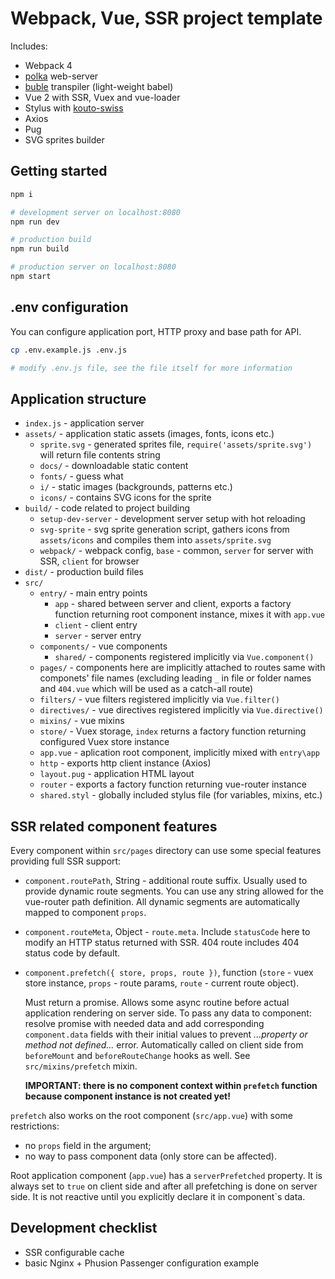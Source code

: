 # Webpack, Vue, SSR project template

Includes:

* Webpack 4
* [polka](https://github.com/lukeed/polka) web-server
* [buble](https://github.com/Rich-Harris/buble) transpiler (light-weight babel)
* Vue 2 with SSR, Vuex and vue-loader
* Stylus with [kouto-swiss](http://kouto-swiss.io/)
* Axios
* Pug
* SVG sprites builder

## Getting started

```bash
npm i

# development server on localhost:8080
npm run dev

# production build
npm run build

# production server on localhost:8080
npm start
```

## .env configuration

You can configure application port, HTTP proxy and base path for API.

```bash
cp .env.example.js .env.js

# modify .env.js file, see the file itself for more information
```

## Application structure

* `index.js` - application server
* `assets/` - application static assets (images, fonts, icons etc.)
	* `sprite.svg` - generated sprites file, `require('assets/sprite.svg')` will return file contents string
	* `docs/` - downloadable static content
	* `fonts/` - guess what
	* `i/` - static images (backgrounds, patterns etc.)
	* `icons/` - contains SVG icons for the sprite
* `build/` - code related to project building
	* `setup-dev-server` - development server setup with hot reloading
	* `svg-sprite` - svg sprite generation script, gathers icons from `assets/icons` and compiles them into `assets/sprite.svg`
	* `webpack/` - webpack config, `base` - common, `server` for server with SSR, `client` for browser
* `dist/` - production build files
* `src/`
	* `entry/` - main entry points
		* `app` - shared between server and client, exports a factory function returning root component instance, mixes it with `app.vue`
		* `client` - client entry
		* `server` - server entry
	* `components/` - vue components
		* `shared/` - components registered implicitly via `Vue.component()`
	* `pages/` - components here are implicitly attached to routes same with componets\' file names
		(excluding leading `_` in file or folder names and `404.vue` which will be used as a catch-all route)
	* `filters/` - vue filters registered implicitly via `Vue.filter()`
	* `directives/` - vue directives registered implicitly via `Vue.directive()`
	* `mixins/` - vue mixins
	* `store/` - Vuex storage, `index` returns a factory function returning configured Vuex store instance
	* `app.vue` - aplication root component, implicitly mixed with `entry\app`
	* `http` - exports http client instance (Axios)
	* `layout.pug` - application HTML layout
	* `router` - exports a factory function returning vue-router instance
	* `shared.styl` - globally included stylus file (for variables, mixins, etc.)

## SSR related component features

Every component within `src/pages` directory can use some special features providing full SSR support:

* `component.routePath`, String - additional route suffix. Usually used to provide dynamic route segments.
	You can use any string allowed for the vue-router path definition. All dynamic segments are automatically mapped
	to component `props`.
* `component.routeMeta`, Object - `route.meta`. Include `statusCode` here to modify an HTTP status returned with SSR.
	404 route includes 404 status code by default.
* `component.prefetch({ store, props, route })`, function
	(`store` - vuex store instance, `props` - route params, `route` - current route object).
	
	Must return a promise. Allows some async routine before actual application rendering on server side.
	To pass any data to component: resolve promise with needed data and add corresponding `component.data` fields with
	their initial values to prevent *...property or method not defined...* error.
	Automatically called on client side from `beforeMount` and `beforeRouteChange` hooks as well.
	See `src/mixins/prefetch` mixin.

	**IMPORTANT: there is no component context within `prefetch` function because component instance is not created yet!**

`prefetch` also works on the root component (`src/app.vue`) with some restrictions:

* no `props` field in the argument;
* no way to pass component data (only store can be affected).

Root application component (`app.vue`) has a `serverPrefetched` property.
It is always set to `true` on client side and after all prefetching is done on server side.
It is not reactive until you explicitly declare it in component`s data.

## Development checklist

* SSR configurable cache
* basic Nginx + Phusion Passenger configuration example
